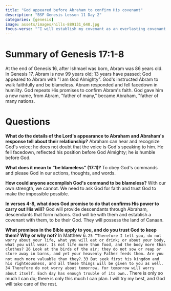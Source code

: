 ```yaml
---
title: "God appeared before Abraham to confirm His covenant"
description: "BSF Genesis Lesson 11 Day 2"
categories: [genesis]
image: assets/images/hills-889131_640.jpg
focus-verse: "“I will establish my covenant as an everlasting covenant between me and you and your descendants after you for the generations to come, to be your God and the God of your descendants after you.” – Genesis 17:7"
---
```


# Summary of Genesis 17:1-8

At the end of Genesis 16, after Ishmael was born, Abram was 86 years old. In Genesis 17, Abram is now 99 years old; 13 years have passed; God appeared to Abram with "I am God Almighty". God's instructed Abram to walk faithfully and be blameless. Abram responded and fell facedown in humility. God repeats His promises to confirm Abram's faith. God gave him a new name, from Abram, "father of many," became Abraham, "father of many nations.

# Questions

**What do the details of the Lord's appearance to Abraham and Abraham's response tell about their relationship?** Abraham can hear and recognize God's voice; he does not doubt that the voice is God's speaking to him. He fell facedown, reflected his position before God Almighty; he is humble before God.

**What does it mean to "be blameless" (17:1)?** To obey God's commands and please God in our actions, thoughts, and words.

**How could anyone accomplish God's command to be blameless?** With our own strength, we cannot. We need to ask God for faith and trust God to make the impossible possible.

**In verses 4-8, what does God promise to do that confirms His power to carry out His will?** God will provide descendants through Abraham, descendants that form nations. God will be with them and establish a covenant with them, to be their God. They will possess the land of Canaan.

**What promises in the Bible apply to you, and do you trust God to keep them? Why or why not?** In Matthew 6. `25 “Therefore I tell you, do not worry about your life, what you will eat or drink; or about your body, what you will wear. Is not life more than food, and the body more than clothes? 26 Look at the birds of the air; they do not sow or reap or store away in barns, and yet your heavenly Father feeds them. Are you not much more valuable than they?`. `33 But seek first his kingdom and his righteousness, and all these things will be given to you as well. 34 Therefore do not worry about tomorrow, for tomorrow will worry about itself. Each day has enough trouble of its own.`. There is only so much I can do; there is only this much I can plan. I will try my best, and God will take care of the rest.

